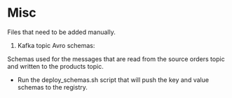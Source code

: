 # Misc
Files that need to be added manually.

1. Kafka topic Avro schemas:

Schemas used for the messages that are read from the source orders topic and written to the products topic.

- Run the deploy_schemas.sh script that will push the key and value schemas to the registry.
